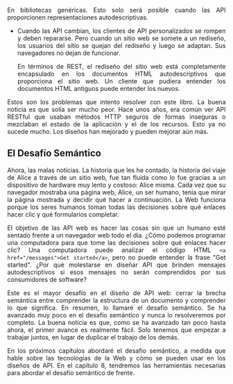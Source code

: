 <div style="text-align: justify;">

En bibliotecas genéricas. Esto solo será posible cuando las API proporcionen representaciones autodescriptivas.

* Cuando las API cambian, los clientes de API personalizados se rompen y deben repararse. Pero cuando un sitio web se somete a un rediseño, los usuarios del sitio se quejan del rediseño y luego se adaptan. Sus navegadores no dejan de funcionar.

  En términos de REST, el rediseño del sitio web está completamente encapsulado en los documentos HTML autodescriptivos que proporciona el sitio web. Un cliente que pudiera entender los documentos HTML antiguos puede entender los nuevos.

Estos son los problemas que intento resolver con este libro. La buena noticia es que solía ser mucho peor. Hace unos años, era común ver API RESTful que usaban métodos HTTP seguros de formas inseguras o mezclaban el estado de la aplicación y el de los recursos. Esto ya no sucede mucho. Los diseños han mejorado y pueden mejorar aún más.

## El Desafío Semántico

Ahora, las malas noticias. La historia que les he contado, la historia del viaje de Alice a través de un sitio web, fue tan fluida como lo fue gracias a un dispositivo de hardware muy lento y costoso: Alice misma. Cada vez que su navegador mostraba una página web, Alice, un ser humano, tenía que mirar la página mostrada y decidir qué hacer a continuación. La Web funciona porque los seres humanos toman todas las decisiones sobre qué enlaces hacer clic y qué formularios completar.

El objetivo de las API web es hacer las cosas sin que un humano esté sentado frente a un navegador web todo el día. ¿Cómo podemos programar una computadora para que tome las decisiones sobre qué enlaces hacer clic? Una computadora puede analizar el código HTML `<a href="/messages">Get started</a>`, pero no puede entender la frase "Get started". ¿Por qué molestarse en diseñar API que brinden mensajes autodescriptivos si esos mensajes no serán comprendidos por sus consumidores de software?

Este es el mayor desafío en el diseño de API web: cerrar la brecha semántica entre comprender la estructura de un documento y comprender lo que significa. En resumen, lo llamaré el desafío semántico. Se ha avanzado muy poco en el desafío semántico y nunca lo resolveremos por completo. La buena noticia es que, como se ha avanzado tan poco hasta ahora, el primer avance es realmente fácil. Solo tenemos que empezar a trabajar juntos, en lugar de duplicar el trabajo de los demás.

En los próximos capítulos abordaré el desafío semántico, a medida que hable sobre las tecnologías de la Web y cómo se pueden usar en los diseños de API. En el capítulo 8, tendremos las herramientas necesarias para abordar el desafío semántico de frente.

</div>